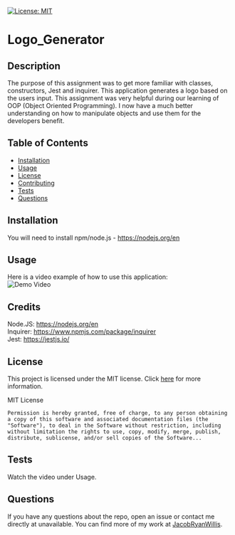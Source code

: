 [![License: MIT](https://img.shields.io/badge/License-MIT-yellow.svg)](https://opensource.org/licenses/MIT)

# Logo_Generator

## Description

The purpose of this assignment was to get more familiar with classes, constructors, Jest and inquirer. This application generates a logo based on the users input. This assignment was very helpful during our learning of OOP (Object Oriented Programming). I now have a much better understanding on how to manipulate objects and use them for the developers benefit.

## Table of Contents

- [Installation](#installation)
- [Usage](#usage)
- [License](#license)
- [Contributing](#contributing)
- [Tests](#tests)
- [Questions](#questions)

## Installation

You will need to install npm/node.js - https://nodejs.org/en

## Usage

Here is a video example of how to use this application: <br> ![Demo Video](https://www.youtube.com/watch?v=k2VHsA85Dv4&ab_channel=JacobWillis)

## Credits

Node.JS: https://nodejs.org/en <br> 
Inquirer: https://www.npmjs.com/package/inquirer <br>
Jest: https://jestjs.io/

## License

This project is licensed under the MIT license. Click [here](https://opensource.org/licenses/MIT) for more information.

MIT License

    Permission is hereby granted, free of charge, to any person obtaining a copy of this software and associated documentation files (the "Software"), to deal in the Software without restriction, including without limitation the rights to use, copy, modify, merge, publish, distribute, sublicense, and/or sell copies of the Software...

## Tests

Watch the video under Usage.

## Questions

If you have any questions about the repo, open an issue or contact me directly at unavailable. You can find more of my work at [JacobRyanWillis](https://github.com/JacobRyanWillis/).
